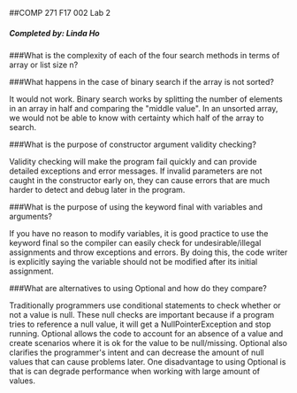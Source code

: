 
##COMP 271 F17 002 Lab 2

##### Completed by: Linda Ho

###What is the complexity of each of the four search methods in terms of array or list size n?

###What happens in the case of binary search if the array is not sorted?

It would not work. Binary search works by splitting the number of elements in an array in half and comparing the "middle value". In an unsorted array, we would not be able to know with certainty which half of the array to search. 

###What is the purpose of constructor argument validity checking?

Validity checking will make the program fail quickly and can provide detailed exceptions and error messages. If invalid parameters are not caught in the constructor early on, they can cause errors that are much harder to detect and debug later in the program.


###What is the purpose of using the keyword final with variables and arguments?

If you have no reason to modify variables, it is good practice to use the keyword final so the compiler can easily check for undesirable/illegal assignments and throw exceptions and errors. By doing this, the code writer is explicitly saying the variable should not be modified after its initial assignment.


###What are alternatives to using Optional and how do they compare?

Traditionally programmers use conditional statements to check whether or not a value is null. These null checks are important because if a program tries to reference a null value, it will get a NullPointerException and stop running. Optional allows the code to account for an absence of a value and create scenarios where it is ok for the value to be null/missing. Optional also clarifies the programmer's intent and can decrease the amount of null values that can cause problems later. One disadvantage to using Optional is that is can degrade performance when working with large amount of values.